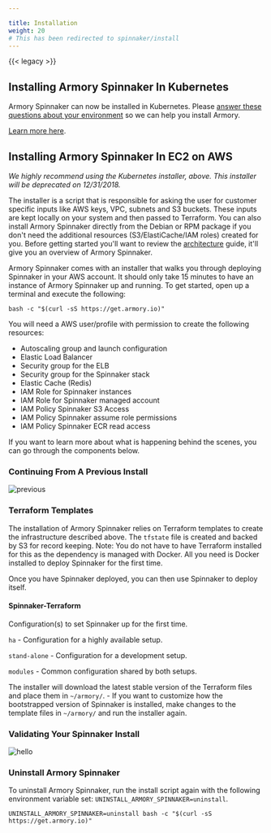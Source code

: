```yaml
---

title: Installation
weight: 20
# This has been redirected to spinnaker/install
---
```

{{< legacy >}}


## Installing Armory Spinnaker In Kubernetes

Armory Spinnaker can now be installed in Kubernetes. Please [answer these questions about your environment](go.armory.io/needs-analysis) so we can help you install Armory.

[Learn more here](https://www.armory.io/pricing).

## Installing Armory Spinnaker In EC2 on AWS

*We highly recommend using the Kubernetes installer, above. This installer will be deprecated on 12/31/2018.*

The installer is a script that is responsible for asking the user for customer specific inputs like AWS keys, VPC, subnets and S3 buckets. These inputs are kept locally on your system and then passed to Terraform.  You can also install Armory Spinnaker directly from the Debian or RPM package if you don't need the additional resources (S3/ElastiCache/IAM roles) created for you.  Before getting started you'll want to review the [architecture](/docs/admin-guides/architecture/#high-availability-ha) guide, it'll give you an overview of Armory Spinnaker.

Armory Spinnaker comes with an installer that walks you through deploying Spinnaker in your AWS account.  It should only take 15 minutes to have an instance of Armory Spinnaker up and running.  To get started, open up a terminal and execute the following:

`bash -c "$(curl -sS https://get.armory.io)"`

You will need a AWS user/profile with permission to create the following resources:

- Autoscaling group and launch configuration
- Elastic Load Balancer
- Security group for the ELB
- Security group for the Spinnaker stack
- Elastic Cache (Redis)
- IAM Role for Spinnaker instances
- IAM Role for Spinnaker managed account
- IAM Policy Spinnaker S3 Access
- IAM Policy Spinnaker assume role permissions
- IAM Policy Spinnaker ECR read access

If you want to learn more about what is happening behind the scenes, you can go through the components below.

### Continuing From A Previous Install
![previous](/images/Image-2017-04-14-at-9.15.55-AM.png)

### Terraform Templates

The installation of Armory Spinnaker relies on Terraform templates to create the infrastructure described above.  The `tfstate` file is created and backed by S3 for record keeping.
Note: You do not have to have Terraform installed for this as the dependency is managed with Docker. All you need is Docker installed to deploy Spinnaker for the first time.

Once you have Spinnaker deployed, you can then use Spinnaker to deploy itself.

#### Spinnaker-Terraform
Configuration(s) to set Spinnaker up for the first time.

`ha` - Configuration for a highly available setup.

`stand-alone` - Configuration for a development setup.

`modules` - Common configuration shared by both setups.

The installer will download the latest stable version of the Terraform files and place them in `~/armory/`. - If you want to customize how the bootstrapped version of Spinnaker is installed, make changes to the template files in `~/armory/` and run the installer again.

### Validating Your Spinnaker Install

![hello](/images/98c70de3cd1c9778e50d5aa0e4db15f6_Image-2017-09-13-at-4.10.04-PM.png)

### Uninstall Armory Spinnaker

To uninstall Armory Spinnaker, run the install script again with the following environment variable set: `UNINSTALL_ARMORY_SPINNAKER=uninstall`. 

```
UNINSTALL_ARMORY_SPINNAKER=uninstall bash -c "$(curl -sS https://get.armory.io)"
```
